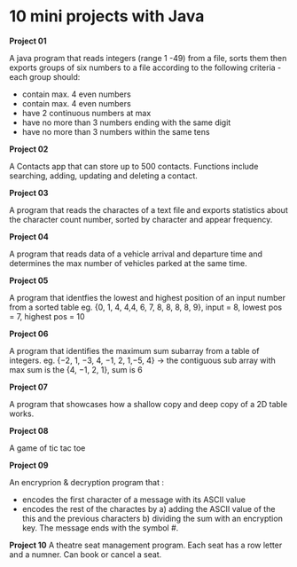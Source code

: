 # 10 mini projects with Java

**Project 01**

A java program that reads integers (range 1 -49) from a file, sorts them then exports 
groups of six numbers to a file according to the following criteria - each group should:
- contain max. 4 even numbers
- contain max. 4 even numbers
- have 2 continuous numbers at max
- have no more than 3 numbers ending with the same digit
- have no more than 3 numbers within the same tens


**Project 02**

A Contacts app that can store up to 500 contacts.
Functions include searching, adding, updating and deleting a contact.


**Project 03**

A program that reads the charactes of a text file and exports statistics 
about the character count number, sorted by character and appear frequency.


**Project 04**

A program that reads data of a vehicle arrival and departure time and 
determines the max number of vehicles parked at the same time.


**Project 05**

A program that identfies the lowest and highest position of an input number from a sorted table
eg. {0, 1, 4, 4,4, 6, 7, 8, 8, 8, 8, 9}, input = 8, lowest pos = 7, highest pos = 10


**Project 06**

A program that identifies the maximum sum subarray from a table of integers.
eg. {−2, 1, −3, 4, −1, 2, 1,−5, 4} -> the contiguous sub array with max sum is the  {4, −1, 2, 1}, sum is 6


**Project 07**

A program that showcases how a shallow copy and deep copy of a 2D table works.

**Project 08**

A game of tic tac toe

**Project 09**

An encryprion & decryption program that :
- encodes the first character of a message with its ASCII value 
- encodes the rest of the charactes by 
a) adding the ASCII value of the this and the previous characters 
b) dividing the sum with an encryption key.
The message ends with the symbol #.

**Project 10**
A theatre seat management program. Each seat has a row letter and a numner.
Can book or cancel a seat.
